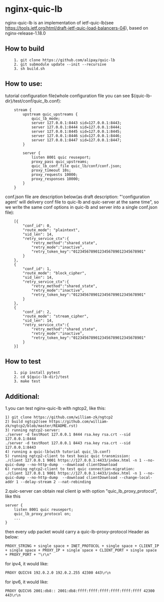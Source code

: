 nginx-quic-lb
====
nginx-quic-lb is an implementation of ietf-quic-lb(see https://tools.ietf.org/html/draft-ietf-quic-load-balancers-04), based on nginx-release-1.18.0


How to build
----
```
    1. git clone https://github.com/alipay/quic-lb 
    2. git submodule update --init --recursive
    3. sh build.sh
```

How to use:
----
tutorial configuration file(whole configuration file you can see ${quic-lb-dir}/test/conf/quic_lb.conf):
```
    stream {
        upstream quic_upstreams {
            quic_lb_mode;
            server 127.0.0.1:8443 sid=127.0.0.1:8443;
            server 127.0.0.1:8444 sid=127.0.0.1:8444;
            server 127.0.0.1:8445 sid=127.0.0.1:8445;
            server 127.0.0.1:8446 sid=127.0.0.1:8446;
            server 127.0.0.1:8447 sid=127.0.0.1:8447;
        }

        server {
            listen 8001 quic reuseport;
            proxy_pass quic_upstreams;
            quic_lb_conf_file quic_lb/conf/conf.json;
            proxy_timeout 10s;
            proxy_requests 10000;
            proxy_responses 10000;
        }
    }
```
conf.json file are description below(as draft description: "'configuration agent' will delivery conf file to quic-lb and quic-server at the same time", so we write the same conf options in quic-lb and server into a single conf.json file):
```
    [{
        "conf_id": 0,
        "route_mode": "plaintext",
        "sid_len": 14,
        "retry_service_ctx":{
            "retry_method":"shared_state",
            "retry_mode":"inactive",
            "retry_token_key":"01234567890123456789012345678901"
        }
    },
    {
        "conf_id": 1,
        "route_mode": "block_cipher",
        "sid_len": 14,
        "retry_service_ctx":{
            "retry_method":"shared_state",
            "retry_mode":"inactive",
            "retry_token_key":"01234567890123456789012345678901"
        }
    },
    {
        "conf_id": 2,
        "route_mode": "stream_cipher",
        "sid_len": 14,
        "retry_service_ctx":{
            "retry_method":"shared_state",
            "retry_mode":"inactive",
            "retry_token_key":"01234567890123456789012345678901"
        }
    }]
```

How to test
----
```
    1. pip install pytest
    2. cd ${quic-lb-dir}/test
    3. make test
```

Additional:
----
1.you can test nginx-quic-lb with ngtcp2, like this:
```
1) git clone https://github.com/william-zk/ngtcp2
2) build ngtcp2(see https://github.com/william-zk/ngtcp2/blob/master/README.rst)
3) running ngtcp2-server:
./server -d testRoot 127.0.0.1 8444 rsa.key rsa.crt --sid 127.0.0.1:8444
./server -d testRoot 127.0.0.1 8443 rsa.key rsa.crt --sid 127.0.0.1:8443
4) running a quic-lb(with tutorial quic_lb.conf)
5) running ngtcp2-client to test basic quic transmission:
./client 127.0.0.1 9001 https://127.0.0.1:4433/index.html -n 1 --no-quic-dump --no-http-dump  --download clientDownload
6) running ngtcp2-client to test quic connection-migration:
./client 127.0.0.1 9001 https://127.0.0.1:4433/index.html -n 1 --no-quic-dump --no-http-dump  --download clientDownload --change-local-addr 1 --delay-stream 2 --nat-rebinding
```

2.quic-server can obtain real client ip with option "quic_lb_proxy_protocol", like this
```
server {
    listen 8001 quic reuseport;
    quic_lb_proxy_protocol on;
    ...
}
```
then every udp packet would carry a quic-lb-proxy-protocol Header as below:
```
PROXY_STRING + single space + INET_PROTOCOL + single space + CLIENT_IP + single space + PROXY_IP + single space + CLIENT_PORT + single space + PROXY_PORT + "\r\n"
```

for ipv4, it would like:
```
PROXY QUICV4 192.0.2.0 192.0.2.255 42300 443\r\n
```

for ipv6, it would like:
```
PROXY QUICV6 2001:db8:: 2001:db8:ffff:ffff:ffff:ffff:ffff:ffff 42300 443\r\n
```
